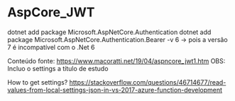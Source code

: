 # AspCore_JWT

dotnet add package Microsoft.AspNetCore.Authentication
dotnet add package Microsoft.AspNetCore.Authentication.Bearer -v 6 -> pois a versão 7 é incompatível com o .Net 6

Conteúdo fonte: https://www.macoratti.net/19/04/aspncore_jwt1.htm
OBS: Incluo o settings a título de estudo

How to get settings?
https://stackoverflow.com/questions/46714677/read-values-from-local-settings-json-in-vs-2017-azure-function-development